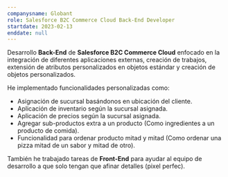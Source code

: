 ```yaml
---
companysname: Globant
role: Salesforce B2C Commerce Cloud Back-End Developer
startdate: 2023-02-13
enddate: null
---
```

Desarrollo **Back-End** de **Salesforce B2C Commerce Cloud** enfocado en la integración de diferentes aplicaciones externas, creación de trabajos, extensión de atributos personalizados en objetos estándar y creación de objetos personalizados.

He implementado funcionalidades personalizadas como: 
- Asignación de sucursal basándonos en ubicación del cliente.
- Aplicación de inventario según la sucursal asignada.
- Aplicación de precios según la sucursal asignada.
- Agregar sub-productos extra a un producto (Como ingredientes a un producto de comida).
- Funcionalidad para ordenar producto mitad y mitad (Como ordenar una pizza mitad de un sabor y mitad de otro).

También he trabajado tareas de **Front-End** para ayudar al equipo de desarrollo a que solo tengan que afinar detalles (pixel perfec).

